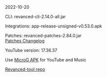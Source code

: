 2022-10-20
  
CLI: revanced-cli-2.14.0-all.jar  

Integrations: app-release-unsigned-v0.53.0.apk  

Patches: revanced-patches-2.84.0.jar  
[Patches Changelog](https://github.com/revanced/revanced-patches/releases/tag/v2.84.0)  

YouTube version: 17.36.37

Use [MicroG APK](https://github.com/inotia00/VancedMicroG/releases/latest/download/microg.apk) for YouTube and Music

[Revanced-tool repo](https://github.com/Kingsmanvn-Official/Revanced-tool)
